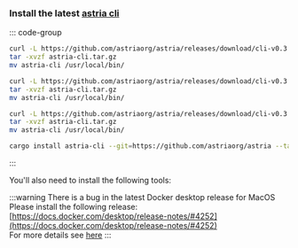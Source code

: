 
### Install the latest [astria cli](https://github.com/astriaorg/astria/releases/tag/cli-v0.2.2)

::: code-group

  ```bash [ARM Mac]
  curl -L https://github.com/astriaorg/astria/releases/download/cli-v0.3.1/astria-cli-aarch64-apple-darwin.tar.gz > astria-cli.tar.gz
  tar -xvzf astria-cli.tar.gz
  mv astria-cli /usr/local/bin/
  ```

  ```bash [X86_64 Mac]
  curl -L https://github.com/astriaorg/astria/releases/download/cli-v0.3.1/astria-cli-x86_64-apple-darwin.tar.gz > astria-cli.tar.gz
  tar -xvzf astria-cli.tar.gz
  mv astria-cli /usr/local/bin/
  ```

  ```bash [x86_64 Linux]
  curl -L https://github.com/astriaorg/astria/releases/download/cli-v0.3.1/astria-cli-x86_64-unknown-linux-gnu.tar.gz > astria-cli.tar.gz
  tar -xvzf astria-cli.tar.gz
  mv astria-cli /usr/local/bin/
  ```
  
  ```bash [From Source]
  cargo install astria-cli --git=https://github.com/astriaorg/astria --tag=cli-v0.3.1 --locked
  ```

:::

<!-- <Tabs>
  <TabItem value="ARM Mac" label="ARM Mac" default>

  ```bash
  curl -L https://github.com/astriaorg/astria/releases/download/cli-v0.3.1/astria-cli-aarch64-apple-darwin.tar.gz > astria-cli.tar.gz
  tar -xvzf astria-cli.tar.gz
  mv astria-cli /usr/local/bin/
  ```

  </TabItem>
  <TabItem value="X86_64 Mac" label="X86_64 Mac">

  ```bash
  curl -L https://github.com/astriaorg/astria/releases/download/cli-v0.3.1/astria-cli-x86_64-apple-darwin.tar.gz > astria-cli.tar.gz
  tar -xvzf astria-cli.tar.gz
  mv astria-cli /usr/local/bin/
  ``` 

  </TabItem>
  <TabItem value="x86_64 Linux" label="x86_64 Linux">

  ```bash
  curl -L https://github.com/astriaorg/astria/releases/download/cli-v0.3.1/astria-cli-x86_64-unknown-linux-gnu.tar.gz > astria-cli.tar.gz
  tar -xvzf astria-cli.tar.gz
  mv astria-cli /usr/local/bin/
  ```

  </TabItem>
   <TabItem value="From Source" label="From Source">

  ```bash
  cargo install astria-cli --git=https://github.com/astriaorg/astria --tag=cli-v0.3.1 --locked
  ```

  </TabItem>
</Tabs> -->

You'll also need to install the following tools:

:::warning
There is a bug in the latest Docker desktop release for MacOS  
Please install the following release: [https://docs.docker.com/desktop/release-notes/#4252](https://docs.docker.com/desktop/release-notes/#4252)  
For more details see [here](https://github.com/docker/for-mac/issues/7100)
:::
